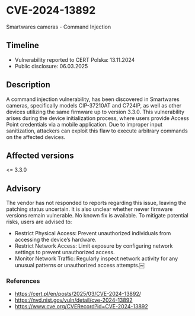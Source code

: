 # CVE-2024-13892
Smartwares cameras - Command Injection

## Timeline
- Vulnerability reported to CERT Polska: 13.11.2024
- Public disclosure: 06.03.2025

## Description

A command injection vulnerability, has been discovered in Smartwares cameras, specifically models CIP-37210AT and C724IP, as well as other devices utilizing the same firmware up to version 3.3.0. This vulnerability arises during the device initialization process, where users provide Access Point credentials via a mobile application. Due to improper input sanitization, attackers can exploit this flaw to execute arbitrary commands on the affected devices.

## Affected versions
<= 3.3.0

## Advisory
The vendor has not responded to reports regarding this issue, leaving the patching status uncertain. It is also unclear whether newer firmware versions remain vulnerable. No known fix is available. To mitigate potential risks, users are advised to:
* Restrict Physical Access: Prevent unauthorized individuals from accessing the device’s hardware.
* Restrict Network Access: Limit exposure by configuring network settings to prevent unauthorized access.
* Monitor Network Traffic: Regularly inspect network activity for any unusual patterns or unauthorized access attempts.￼

### References
* https://cert.pl/en/posts/2025/03/CVE-2024-13892/
* https://nvd.nist.gov/vuln/detail/cve-2024-13892
* https://www.cve.org/CVERecord?id=CVE-2024-13892
